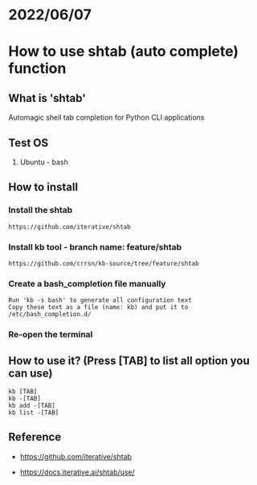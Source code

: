 # 2022/06/07
# How to use shtab (auto complete) function

## What is 'shtab'

Automagic shell tab completion for Python CLI applications

## Test OS

1. Ubuntu - bash

## How to install 

### Install the shtab

    https://github.com/iterative/shtab

### Install kb tool - branch name: feature/shtab

	https://github.com/crrsn/kb-source/tree/feature/shtab

### Create a bash_completion file manually

	Run 'kb -s bash' to generate all configuration text
    Copy these text as a file (name: kb) and put it to /etc/bash_completion.d/

### Re-open the terminal

## How to use it? (Press [TAB] to list all option you can use)

    kb [TAB]
    kb -[TAB]
    kb add -[TAB]
    kb list -[TAB]

## Reference

- https://github.com/iterative/shtab

- https://docs.iterative.ai/shtab/use/
